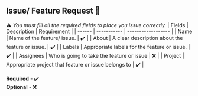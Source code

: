## Issue/ Feature Request :bricks:

⚠️ _You must fill all the required fields to place you issue correctly._
| Fields | Description | Requirement |
| ------ | ----------- | ------------------ |
| Name | Name of the feature/ issue. | ✔️ |
| About | A clear description about the feature or issue. | ✔️ |
| Labels | Appropriate labels for the feature or issue. | ✔️ |
| Assignees | Who is going to take the feature or issue | ❌ |
| Project | Appropriate project that feature or issue belongs to | ✔️ |

**Required** - ✔️ <br>
**Optional** - ❌
